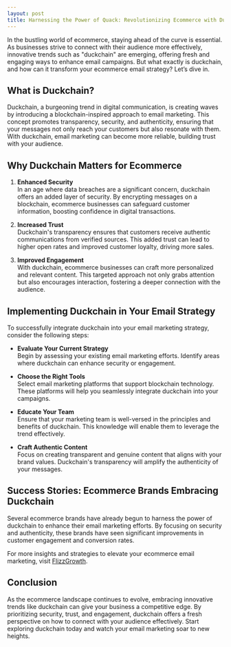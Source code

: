 ```yaml
---
layout: post
title: Harnessing the Power of Quack: Revolutionizing Ecommerce with Duckchain Messaging
---
```



In the bustling world of ecommerce, staying ahead of the curve is essential. As businesses strive to connect with their audience more effectively, innovative trends such as "duckchain" are emerging, offering fresh and engaging ways to enhance email campaigns. But what exactly is duckchain, and how can it transform your ecommerce email strategy? Let’s dive in.

## What is Duckchain?

Duckchain, a burgeoning trend in digital communication, is creating waves by introducing a blockchain-inspired approach to email marketing. This concept promotes transparency, security, and authenticity, ensuring that your messages not only reach your customers but also resonate with them. With duckchain, email marketing can become more reliable, building trust with your audience.

## Why Duckchain Matters for Ecommerce

1. **Enhanced Security**  
   In an age where data breaches are a significant concern, duckchain offers an added layer of security. By encrypting messages on a blockchain, ecommerce businesses can safeguard customer information, boosting confidence in digital transactions.

2. **Increased Trust**  
   Duckchain's transparency ensures that customers receive authentic communications from verified sources. This added trust can lead to higher open rates and improved customer loyalty, driving more sales.

3. **Improved Engagement**  
   With duckchain, ecommerce businesses can craft more personalized and relevant content. This targeted approach not only grabs attention but also encourages interaction, fostering a deeper connection with the audience.

## Implementing Duckchain in Your Email Strategy

To successfully integrate duckchain into your email marketing strategy, consider the following steps:

- **Evaluate Your Current Strategy**  
  Begin by assessing your existing email marketing efforts. Identify areas where duckchain can enhance security or engagement.

- **Choose the Right Tools**  
  Select email marketing platforms that support blockchain technology. These platforms will help you seamlessly integrate duckchain into your campaigns.

- **Educate Your Team**  
  Ensure that your marketing team is well-versed in the principles and benefits of duckchain. This knowledge will enable them to leverage the trend effectively.

- **Craft Authentic Content**  
  Focus on creating transparent and genuine content that aligns with your brand values. Duckchain's transparency will amplify the authenticity of your messages.

## Success Stories: Ecommerce Brands Embracing Duckchain

Several ecommerce brands have already begun to harness the power of duckchain to enhance their email marketing efforts. By focusing on security and authenticity, these brands have seen significant improvements in customer engagement and conversion rates.

For more insights and strategies to elevate your ecommerce email marketing, visit [FlizzGrowth](https://flizzgrowth.com).

## Conclusion

As the ecommerce landscape continues to evolve, embracing innovative trends like duckchain can give your business a competitive edge. By prioritizing security, trust, and engagement, duckchain offers a fresh perspective on how to connect with your audience effectively. Start exploring duckchain today and watch your email marketing soar to new heights.